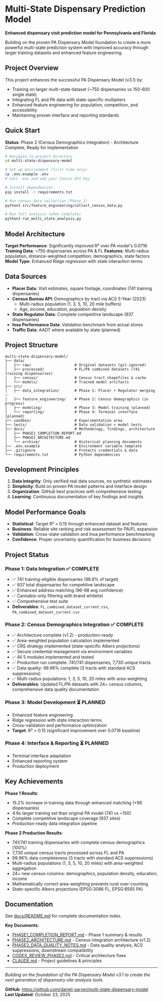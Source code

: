 # Multi-State Dispensary Prediction Model

**Enhanced dispensary visit prediction model for Pennsylvania and Florida**

Building on the proven PA Dispensary Model foundation to create a more powerful multi-state prediction system with improved accuracy through larger training datasets and enhanced feature engineering.

## Project Overview

This project enhances the successful PA Dispensary Model (v3.1) by:
- Training on larger multi-state dataset (~750 dispensaries vs 150-600 single state)
- Integrating FL and PA data with state-specific multipliers
- Enhanced feature engineering for population, competition, and accessibility
- Maintaining proven interface and reporting standards

## Quick Start

**Status**: Phase 2 (Census Demographics Integration) - Architecture Complete, Ready for Implementation

```bash
# Navigate to project directory
cd multi-state-dispensary-model

# Set up environment (first time only)
cp .env.example .env
# Edit .env and add your Census API key

# Install dependencies
pip install -r requirements.txt

# Run census data collection (Phase 2)
python3 src/feature_engineering/collect_census_data.py

# Run full analysis (when complete)
python3 run_multi_state_analysis.py
```

## Model Architecture

**Target Performance**: Significantly improved R² over PA model's 0.0716
**Training Data**: ~750 dispensaries across PA & FL
**Features**: Multi-radius population, distance-weighted competition, demographics, state factors
**Model Type**: Enhanced Ridge regression with state interaction terms

## Data Sources

- **Placer Data**: Visit estimates, square footage, coordinates (741 training dispensaries)
- **Census Bureau API**: Demographics by tract via ACS 5-Year (2023)
  - Multi-radius population (1, 3, 5, 10, 20 mile buffers)
  - Age, income, education, population density
- **State Regulator Data**: Complete competitive landscape (937 dispensaries)
- **Insa Performance Data**: Validation benchmark from actual stores
- **Traffic Data**: AADT where available by state (planned)

## Project Structure

```
multi-state-dispensary-model/
├── data/
│   ├── raw/                    # Original datasets (git-ignored)
│   ├── processed/              # FL/PA combined datasets (741 training dispensaries)
│   ├── census/                 # Census tract shapefiles & cache
│   └── models/                 # Trained model artifacts
├── src/
│   ├── data_integration/       # Phase 1: Placer + Regulator merging ✅
│   ├── feature_engineering/    # Phase 2: Census demographics (in progress)
│   ├── modeling/               # Phase 3: Model training (planned)
│   └── reporting/              # Phase 4: Terminal interface (planned)
├── sandbox/                    # Experimentation area
├── tests/                      # Data validation + model tests
├── docs/                       # Methodology, findings, architecture
│   ├── PHASE1_COMPLETION_REPORT.md
│   ├── PHASE2_ARCHITECTURE.md
│   └── archive/                # Historical planning documents
├── .env.example                # Environment variable template
├── .gitignore                  # Protects credentials & data
└── requirements.txt            # Python dependencies
```

## Development Principles

1. **Data Integrity**: Only verified real data sources, no synthetic estimates
2. **Simplicity**: Build on proven PA model patterns and interface design
3. **Organization**: GitHub best practices with comprehensive testing
4. **Learning**: Continuous documentation of key findings and insights

## Model Performance Goals

- **Statistical**: Target R² > 0.15 through enhanced dataset and features
- **Business**: Reliable site ranking and risk assessment for PA/FL expansion
- **Validation**: Cross-state validation and Insa performance benchmarking
- **Confidence**: Proper uncertainty quantification for business decisions

## Project Status

### Phase 1: Data Integration ✅ COMPLETE
- ✅ 741 training-eligible dispensaries (98.8% of target)
- ✅ 937 total dispensaries for competitive landscape
- ✅ Enhanced address matching (96-98 avg confidence)
- ✅ Cannabis-only filtering with brand whitelist
- ✅ Comprehensive test suite
- **Deliverables**: `FL_combined_dataset_current.csv`, `PA_combined_dataset_current.csv`

### Phase 2: Census Demographics Integration ✅ COMPLETE
- ✅ Architecture complete (v1.2) - production-ready
- ✅ Area-weighted population calculation implemented
- ✅ CRS strategy implemented (state-specific Albers projections)
- ✅ Secure credential management via environment variables
- ✅ All 5 modules implemented and tested
- ✅ Production run complete: 741/741 dispensaries, 7,730 unique tracts
- ✅ Data quality: 99.96% complete (3 tracts with standard ACS suppressions)
- ✅ Multi-radius populations: 1, 3, 5, 10, 20 miles with area-weighting
- **Deliverables**: Updated FL/PA datasets with 24+ census columns, comprehensive data quality documentation

### Phase 3: Model Development ⏳ PLANNED
- Enhanced feature engineering
- Ridge regression with state interaction terms
- Cross-validation and performance optimization
- **Target**: R² > 0.15 (significant improvement over 0.0716 baseline)

### Phase 4: Interface & Reporting ⏳ PLANNED
- Terminal interface adaptation
- Enhanced reporting system
- Production deployment

## Key Achievements

**Phase 1 Results**:
- 15.2% increase in training data through enhanced matching (+98 dispensaries)
- 4.9x larger training set than original PA model (741 vs ~150)
- Complete competitive landscape coverage (937 sites)
- Production-ready data integration pipeline

**Phase 2 Production Results**:
- 741/741 training dispensaries with complete census demographics (100%)
- 7,730 unique census tracts processed across FL and PA
- 99.96% data completeness (3 tracts with standard ACS suppressions)
- Multi-radius populations (1, 3, 5, 10, 20 miles) with area-weighted aggregation
- 24+ new census columns: demographics, population density, education, income
- Mathematically correct area-weighting prevents rural over-counting
- State-specific Albers projections (EPSG:3086 FL, EPSG:6565 PA)

## Documentation

See [docs/README.md](docs/README.md) for complete documentation index.

**Key Documents**:
- [PHASE1_COMPLETION_REPORT.md](docs/PHASE1_COMPLETION_REPORT.md) - Phase 1 summary & results
- [PHASE2_ARCHITECTURE.md](docs/PHASE2_ARCHITECTURE.md) - Census integration architecture (v1.2)
- [PHASE2_DATA_QUALITY_NOTES.md](docs/PHASE2_DATA_QUALITY_NOTES.md) - Data quality analysis, ACS suppressions, downstream compatibility
- [CODEX_REVIEW_PHASE2.md](docs/CODEX_REVIEW_PHASE2.md) - Critical architecture fixes
- [CLAUDE.md](CLAUDE.md) - Project guidelines & principles

---

*Building on the foundation of the PA Dispensary Model v3.1 to create the next generation of dispensary site analysis tools.*

**GitHub**: https://github.com/daniel-sarver/multi-state-dispensary-model
**Last Updated**: October 23, 2025